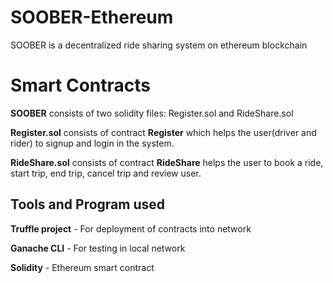 # SOOBER-Ethereum
SOOBER is a decentralized ride sharing system on ethereum blockchain

# Smart Contracts

**SOOBER** consists of two solidity files: Register.sol and RideShare.sol

 **Register.sol** consists of contract **Register** which helps the user(driver and rider) to signup and login in the system.

 **RideShare.sol** consists of contract **RideShare** helps the user to book a ride, start trip, end trip, cancel trip and review user.

## Tools and Program used
 **Truffle project** - For deployment of  contracts into network
 
 **Ganache CLI** - For testing in local network
 
 **Solidity** - Ethereum smart contract
